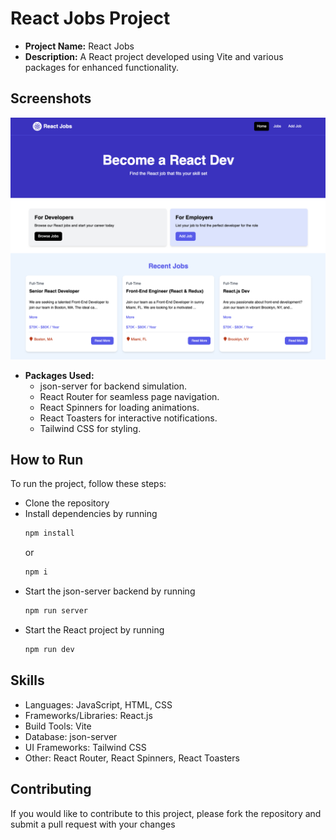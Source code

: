 # React Jobs Project
- **Project Name:** React Jobs
- **Description:** A React project developed using Vite and various packages for enhanced functionality.

## Screenshots
<img src="public/screen.png" />

- **Packages Used:**
  - json-server for backend simulation.
  - React Router for seamless page navigation.
  - React Spinners for loading animations.
  - React Toasters for interactive notifications.
  - Tailwind CSS for styling.

## How to Run
To run the project, follow these steps:
 -  Clone the repository
- Install dependencies by running
     ```bash 
    npm install
    ``` 
    or
     ```bash
     npm i
     ```
 - Start the json-server backend by running 
    ```bash
    npm run server
    ```
 - Start the React project by running 
    ```bash
    npm run dev
    ```


## Skills
- Languages: JavaScript, HTML, CSS
- Frameworks/Libraries: React.js
- Build Tools: Vite
- Database: json-server
- UI Frameworks: Tailwind CSS
- Other: React Router, React Spinners, React Toasters

## Contributing

If you would like to contribute to this project, please fork the repository and submit a pull request with your changes 